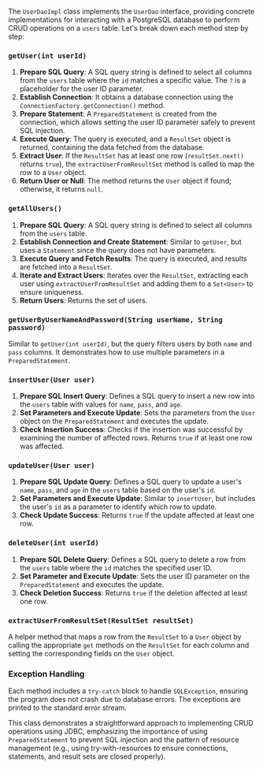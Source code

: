 The `UserDaoImpl` class implements the `UserDao` interface, providing concrete implementations for interacting with a PostgreSQL database to perform CRUD operations on a `users` table. Let's break down each method step by step:

### `getUser(int userId)`

1. **Prepare SQL Query**: A SQL query string is defined to select all columns from the `users` table where the `id` matches a specific value. The `?` is a placeholder for the user ID parameter.
2. **Establish Connection**: It obtains a database connection using the `ConnectionFactory.getConnection()` method.
3. **Prepare Statement**: A `PreparedStatement` is created from the connection, which allows setting the user ID parameter safely to prevent SQL injection.
4. **Execute Query**: The query is executed, and a `ResultSet` object is returned, containing the data fetched from the database.
5. **Extract User**: If the `ResultSet` has at least one row (`resultSet.next()` returns `true`), the `extractUserFromResultSet` method is called to map the row to a `User` object.
6. **Return User or Null**: The method returns the `User` object if found; otherwise, it returns `null`.

### `getAllUsers()`

1. **Prepare SQL Query**: A SQL query string is defined to select all columns from the `users` table.
2. **Establish Connection and Create Statement**: Similar to `getUser`, but uses a `Statement` since the query does not have parameters.
3. **Execute Query and Fetch Results**: The query is executed, and results are fetched into a `ResultSet`.
4. **Iterate and Extract Users**: Iterates over the `ResultSet`, extracting each user using `extractUserFromResultSet` and adding them to a `Set<User>` to ensure uniqueness.
5. **Return Users**: Returns the set of users.

### `getUserByUserNameAndPassword(String userName, String password)`

Similar to `getUser(int userId)`, but the query filters users by both `name` and `pass` columns. It demonstrates how to use multiple parameters in a `PreparedStatement`.

### `insertUser(User user)`

1. **Prepare SQL Insert Query**: Defines a SQL query to insert a new row into the `users` table with values for `name`, `pass`, and `age`.
2. **Set Parameters and Execute Update**: Sets the parameters from the `User` object on the `PreparedStatement` and executes the update.
3. **Check Insertion Success**: Checks if the insertion was successful by examining the number of affected rows. Returns `true` if at least one row was affected.

### `updateUser(User user)`

1. **Prepare SQL Update Query**: Defines a SQL query to update a user's `name`, `pass`, and `age` in the `users` table based on the user's `id`.
2. **Set Parameters and Execute Update**: Similar to `insertUser`, but includes the user's `id` as a parameter to identify which row to update.
3. **Check Update Success**: Returns `true` if the update affected at least one row.

### `deleteUser(int userId)`

1. **Prepare SQL Delete Query**: Defines a SQL query to delete a row from the `users` table where the `id` matches the specified user ID.
2. **Set Parameter and Execute Update**: Sets the user ID parameter on the `PreparedStatement` and executes the update.
3. **Check Deletion Success**: Returns `true` if the deletion affected at least one row.

### `extractUserFromResultSet(ResultSet resultSet)`

A helper method that maps a row from the `ResultSet` to a `User` object by calling the appropriate `get` methods on the `ResultSet` for each column and setting the corresponding fields on the `User` object.

### Exception Handling

Each method includes a `try-catch` block to handle `SQLException`, ensuring the program does not crash due to database errors. The exceptions are printed to the standard error stream.

This class demonstrates a straightforward approach to implementing CRUD operations using JDBC, emphasizing the importance of using `PreparedStatement` to prevent SQL injection and the pattern of resource management (e.g., using try-with-resources to ensure connections, statements, and result sets are closed properly).